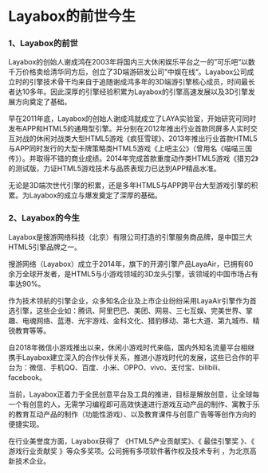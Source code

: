 # Layabox的前世今生

### 1、Layabox的前世

Layabox的创始人谢成鸿在2003年将国内三大休闲娱乐平台之一的”可乐吧“以数千万价格卖给清华同方后，创立了3D端游研发公司”中娱在线“。Layabox公司成立时的引擎技术骨干均来自于追随谢成鸿多年的3D端游引擎核心成员，时间最长者达10多年。因此深厚的引擎经验积累为Layabox的引擎高速发展以及3D引擎发展方向奠定了基础。



早在2011年底，Layabox的创始人谢成鸿就成立了LAYA实验室，开始研究可同时发布APP和HTML5的通用型引擎。并分别在2012年推出行业首款同屏多人实时交互对战的休闲对战类大型HTML5游戏《疯狂雪球》、2013年推出行业首款HTML5与APP同时发行的大型卡牌策略类HTML5游戏《上吧主公》（曾用名《喵喵三国传》）。并取得不错的商业成绩。2014年完成首款重度动作类HTML5游戏《猎刃2》的测试版，力证HTML5游戏技术与品质表现力已达到APP精品水准。



无论是3D端次世代引擎的积累，还是多年HTML5与APP跨平台大型游戏引擎的积累。为Layabox的成立与爆发奠定了深厚的基础。



### 2、Layabox的今生

Layabox是搜游网络科技（北京）有限公司打造的引擎服务商品牌，是中国三大HTML5引擎品牌之一。



搜游网络（Layabox）成立于2014年，旗下的开源引擎产品LayaAir，已拥有60余万全球开发者，是HTML5与小游戏领域的3D龙头引擎，该领域的中国市场占有率达90%。



作为技术领航的引擎企业，众多知名企业及上市企业纷纷采用LayaAir引擎作为首选引擎，这些企业如：腾讯、阿里巴巴、美团、网易、三七互娱、完美世界、掌趣、电魂网络、蓝港、光宇游戏、金科文化、猎豹移动、第七大道、第九城市、精锐教育等等。



自2018年微信小游戏推出以来，休闲小游戏时代来临，国内外知名流量平台相继携手Layabox建立深入的合作伙伴关系，推进小游戏时代的发展，这些已合作的平台为：微信、手机QQ、百度、小米、OPPO、vivo、支付宝、bilibili、facebook。



当前，Layabox正着力于全民创意平台及工具的推进，目标是解放创意，让全球每一个有创意的人，无需学习编程即可高效快速进行游戏互动产品的制作、寓教于乐的教育互动产品的制作（功能性游戏）、以及教育课件与创意广告等等创作方向的便捷实现。



在行业美誉度方面，Layabox获得了 《HTML5产业贡献奖》、《 最佳引擎奖 》、《 游戏行业贡献奖 》等众多奖项。公司拥有多项软件著作权及技术专利 ，为北京高新技术企业。

